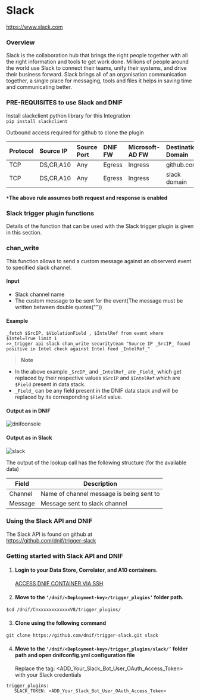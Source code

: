 # Slack
https://www.slack.com

### Overview
Slack is the collaboration hub that brings the right people together with all the right information and tools to get work done. Millions of people around the world use Slack to connect their teams, unify their systems, and drive their business forward. Slack brings all of an organisation communication together, a single place for messaging, tools and files it helps in saving time and communicating better.  

### PRE-REQUISITES to use Slack and DNIF  
Install slackclient python library for this Integration  
` pip install slackclient `

Outbound access required for github to clone the plugin

| Protocol   | Source IP  | Source Port  | DNIF FW	| Microsoft-AD FW | Destination Domain | Destination Port  |  
|:------------- |:-------------|:-------------|:-------------|:-------------|:-------------|:-------------|  
| TCP | DS,CR,A10 | Any | Egress	| Ingress | github.com | 443 |
| TCP | DS,CR,A10 | Any | Egress	| Ingress | slack domain | 443 |

#### `*`The above rule assumes both request and response is enabled

### Slack trigger plugin functions  
Details of the function that can be used with the Slack trigger plugin is given in this section.   

### chan_write 
This function allows to send a custom message against an observerd event to specified slack channel.

#### Input  
- Slack channel name 
- The custom message to be sent for the event(The message must be written between double quotes(""))     
#### Example
```
_fetch $SrcIP, $ViolationField , $IntelRef from event where $Intel=True limit 1
>>_trigger api slack chan_write securityteam "Source IP _SrcIP_ found positive in Intel check against Intel feed _IntelRef_"
```
> **Note**  
- In the above example `_SrcIP_` and `_IntelRef_` are `_Field_` which get replaced by their respective values `$SrcIP` and `$IntelRef` which are `$Field`  present in data stack.   
- `_Field_` can be any field present in the DNIF data stack and will be replaced by its corresponding `$Field` value.    
#### Output as in DNIF

![dnifconsole](https://user-images.githubusercontent.com/37173181/50637323-8f3e5180-0f7f-11e9-9bff-90da07eabed9.jpg)  

#### Output as in Slack  

![slack](https://user-images.githubusercontent.com/37173181/50637354-bac13c00-0f7f-11e9-8f94-1bc4d00af30e.jpg)


The output of the lookup call has the following structure (for the available data)
    
|     Field     |             Description              |
|---------------|--------------------------------------|
| Channel    | Name of channel message is being sent to |
| Message    | Message sent to slack channel  |


### Using the Slack API and DNIF  
The Slack API is found on github at   
https://github.com/dnif/trigger-slack
### Getting started with Slack API and DNIF

1. ####    Login to your Data Store, Correlator, and A10 containers.  
   [ACCESS DNIF CONTAINER VIA SSH](https://dnif.it/docs/guides/tutorials/access-dnif-container-via-ssh.html)
2. ####    Move to the `‘/dnif/<Deployment-key>/trigger_plugins’` folder path.
```
$cd /dnif/CnxxxxxxxxxxxxV8/trigger_plugins/
```
3. ####   Clone using the following command  
```  
git clone https://github.com/dnif/trigger-slack.git slack
```  
4. ####   Move to the `‘/dnif/<Deployment-key>/trigger_plugins/slack/’` folder path and open dnifconfig.yml configuration file     
    
   Replace the tag: <ADD_Your_Slack_Bot_User_OAuth_Access_Token> with your Slack credentials
```
trigger_plugins:
   SLACK_TOKEN: <ADD_Your_Slack_Bot_User_OAuth_Access_Token>
```
